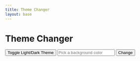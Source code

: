 ```yaml
---
title: Theme Changer
layout: base
---
```

# Theme Changer

<head>
    <meta charset="UTF-8">
    <link rel="stylesheet" href="../assets/css/blackbg.css">
    <link rel="stylesheet" href="../assets/css/greenbg.css" id="theme-link">
</head>
<body>
    <button id="theme-toggle">Toggle Light/Dark Theme</button>
    <input id="bgpickerentry" placeholder="Pick a background color">
    <button id="bgpicker" onclick="changeBG()">Change</button>
    <script>
        const toggleButton = document.querySelector('#theme-toggle');
        const themeLink = document.querySelector('#theme-link');
        toggleButton.addEventListener('click', () => {
            if (themeLink.getAttribute('href') === '../assets/css/blackbg.css') {
                themeLink.setAttribute('href', '../assets/css/greenbg.css');
                document.body.style.background = '';
            } else {
                themeLink.setAttribute('href', '../assets/css/blackbg.css');
                document.body.style.background = '';
            }
        });
        function changeBG() {
            console.log(document.getElementById("bgpickerentry").innerText.toLowerCase())
            document.body.style.background = document.getElementById("bgpickerentry").value;
        }
    </script>
</body>
